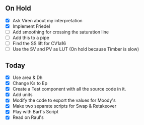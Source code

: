 ## On Hold
- [x] Ask Viren about my interpretation
- [x] Implement Friedel
- [ ] Add smoothing  for crossing the saturation line
- [ ] Add this to a pipe
- [ ] Find the SS lift for CV1a16
- [ ] Use the SV and PV as LUT (On hold because Timber is slow)

## Today

- [x] Use area & Dh
- [x] Change Ks to Ep
- [x] Create a Test component with all the source code in it.
- [x] Add units
- [x] Modify the code to export the values for Moody's
- [x] Make two separate scripts for Swap & Retakeover
- [x] Play with Bart's Script
- [x] Read on Raul's